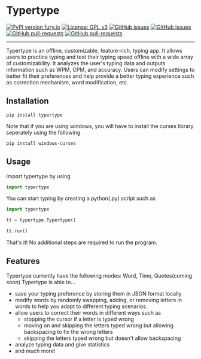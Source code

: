 # Typertype
[![PyPI version fury.io](https://badge.fury.io/py/typertype.svg)](https://pypi.python.org/pypi/typertype/) [![License: GPL v3](https://img.shields.io/badge/License-GPLv3-blue.svg)](https://www.gnu.org/licenses/gpl-3.0) [![GitHub issues](https://img.shields.io/github/issues/StephenXie/Typertype)](https://GitHub.com/StephenXie/Typertype/issues/) [![GitHub issues](https://img.shields.io/github/issues-closed/StephenXie/Typertype)](https://github.com/StephenXie/Typertype/issues?q=is%3Aissue+is%3Aclosed) [![GitHub pull-requests](https://img.shields.io/github/issues-pr/StephenXie/Typertype.svg)](https://GitHub.com/StephenXie/Typertype/pulls/) [![GitHub pull-requests](https://img.shields.io/github/issues-pr-closed/StephenXie/Typertype.svg)](https://github.com/StephenXie/Typertype/pulls?q=is%3Apr+is%3Aclosed)
***
Typertype is an offline, customizable, feature-rich, typing app. It allows users to practice typing and test their typing speed offline with a wide array of customizability. It
analyzes the user's typing data and outputs information such as WPM, CPM, and accuracy. Users can modify settings
to better fit their preferences and help provide a better typing experience such as correction mechanism, word
modification, etc.  

## Installation
```
pip install typertype
```
Note that if you are using windows, you will have to install the curses library seperately using the following
```
pip install windows-curses
```

## Usage
Import typertype by using
```python
import typertype
```
You can start typing by creating a python(.py) script such as
```python
import typertype

tt = typertype.Typertype()

tt.run()
```

That's it! No additional steps are required to run the program.

## Features
Typertype currently have the following modes: Word, Time, Quotes(coming soon)
Typertype is able to...

- save your typing preference by storing them in JSON format locally
- modify words by randomly swapping, adding, or removing letters in words to help you adapt to different typing scenarios.
- allow users to correct their words in different ways such as
  - stopping the cursor if a letter is typed wrong
  - moving on and skipping the letters typed wrong but allowing backspacing to fix the wrong letters
  - skipping the letters typed wrong but doesn't allow backspacing
- analyze typing data and give statistics
- and much more!
